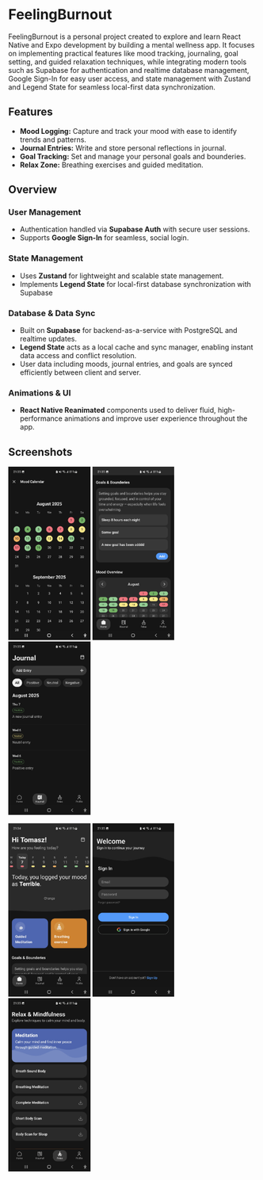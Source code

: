 # FeelingBurnout
FeelingBurnout is a personal project created to explore and learn React Native and Expo development by building a mental wellness app. It focuses on implementing practical features like mood tracking, journaling, goal setting, and guided relaxation techniques, while integrating modern tools such as Supabase for authentication and realtime database management, Google Sign-In for easy user access, and state management with Zustand and Legend State for seamless local-first data synchronization.


## Features
- **Mood Logging:** Capture and track your mood with ease to identify trends and patterns.
- **Journal Entries:** Write and store personal reflections in journal.
- **Goal Tracking:** Set and manage your personal goals and bounderies.
- **Relax Zone:** Breathing exercises and guided meditation.


## Overview
### User Management
- Authentication handled via **Supabase Auth** with secure user sessions.
- Supports **Google Sign-In** for seamless, social login.

### State Management
- Uses **Zustand** for lightweight and scalable state management.
- Implements **Legend State** for local-first database synchronization with Supabase

### Database & Data Sync
- Built on **Supabase** for backend-as-a-service with PostgreSQL and realtime updates.
- **Legend State** acts as a local cache and sync manager, enabling instant data access and conflict resolution.
- User data including moods, journal entries, and goals are synced efficiently between client and server.

### Animations & UI
- **React Native Reanimated** components used to deliver fluid, high-performance animations and improve user experience throughout the app.


## Screenshots
<p float="left">
  <img src="screenshots/1.jpg" width="auto" height=350/>
  <img src="screenshots/2.jpg" width="auto" height=350/>
  <img src="screenshots/3.jpg" width="auto" height=350/>
</p>
<p float="left">
  <img src="screenshots/4.jpg" width="auto" height=350/>
  <img src="screenshots/5.jpg" width="auto" height=350/>
  <img src="screenshots/6.jpg" width="auto" height=350/>
</p>
